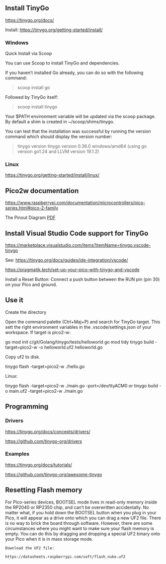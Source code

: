 ## Install TinyGo

https://tinygo.org/docs/

Install: https://tinygo.org/getting-started/install/

### Windows

Quick Install via Scoop

You can use Scoop to install TinyGo and dependencies.

If you haven’t installed Go already, you can do so with the following command:

> scoop install go

Followed by TinyGo itself:

> scoop install tinygo

Your $PATH environment variable will be updated via the scoop package. By default a shim is created in ~/scoop/shims/tinygo.

You can test that the installation was successful by running the version command which should display the version number:

> tinygo version
tinygo version 0.36.0 windows/amd64 (using go version go1.24 and LLVM version 19.1.2)

### Linux

https://tinygo.org/getting-started/install/linux/

## Pico2w documentation

https://www.raspberrypi.com/documentation/microcontrollers/pico-series.html#pico-2-family

The Pinout Diagram [PDF](https://datasheets.raspberrypi.com/pico/Pico-2-Pinout.pdf)

## Install Visual Studio Code support for TinyGo

https://marketplace.visualstudio.com/items?itemName=tinygo.vscode-tinygo

See: https://tinygo.org/docs/guides/ide-integration/vscode/

https://pragmatik.tech/set-up-your-pico-with-tinygo-and-vscode

Install a Reset Button:
Connect a push button between the RUN pin (pin 30) on your Pico and ground.

## Use it

Create the directory

Open the command palette (Ctrl+Maj+P) and search for TinyGo target.
This sett the right environment variables in the .vscode/settings.json of your workspace. If target is pico2-w:

go mod init c/git/Golang/tinygo/tests/helloworld
go mod tidy
tinygo build -target=pico2-w -o helloworld.uf2 helloworld.go

Copy uf2 to disk.

tinygo flash -target=pico2-w ./hello.go

Linux:

tinygo flash -target=pico2-w ./main.go -port=/dev/ttyACM0
or
tinygo build -o main.uf2 -target=pico2-w ./main.go

## Programming

### Drivers

https://tinygo.org/docs/concepts/drivers/

https://github.com/tinygo-org/drivers

### Examples

https://tinygo.org/docs/tutorials/

https://github.com/tinygo-org/awesome-tinygo


## Resetting Flash memory

For Pico-series devices, BOOTSEL mode lives in read-only memory inside the RP2040 or RP2350 chip, and can’t be overwritten accidentally. No matter what, if you hold down the BOOTSEL button when you plug in your Pico, it will appear as a drive onto which you can drag a new UF2 file. There is no way to brick the board through software. However, there are some circumstances where you might want to make sure your flash memory is empty. You can do this by dragging and dropping a special UF2 binary onto your Pico when it is in mass storage mode.

    Download the UF2 file:
    
    https://datasheets.raspberrypi.com/soft/flash_nuke.uf2






